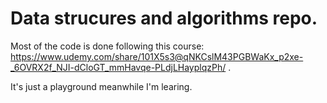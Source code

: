 # Data strucures and algorithms repo.

Most of the code is done following this course: https://www.udemy.com/share/101X5s3@qNKCslM43PGBWaKx_p2xe-_6OVRX2f_NJI-dCloGT_mmHavqe-PLdjLHayplqzPh/ .

It's just a playground meanwhile I'm learing.
